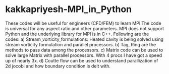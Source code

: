 # kakkapriyesh-MPI_in_Python
These codes will be useful for engineers (CFD/FEM) to learn MPI.The code is universal for any aspect ratio and other parameters. MPI does not support Python and the underlying library for MPI is in C++.
Following are the codes:
 a) Stream_vorticity_formulations: Heated cavity is being solved using stream vorticity formulation and parallel processors.
 b) Tag, Ring are the methods to pass data among the processors.
 c) Matrix code can be used to solve large Matrix with parallel processors. With 4 procs I have got a speed up of nearly 3x.
 d) Coutte flow can be used to understand parallization of 2d jocobi and how boundary condition is delt with.
